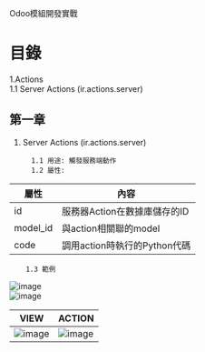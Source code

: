 Odoo模組開發實戰
# 目錄
1.Actions         
    1.1  Server Actions (ir.actions.server)
   
## 第一章 
1. Server Actions (ir.actions.server)
      <br/>
      
         1.1 用途: 觸發服務端動作
         1.2 屬性: 

|  屬性 | 內容 | 
| --------  | -------- | 
| id        | 服務器Action在數據庫儲存的ID |  
| model_id  | 與action相關聯的model |
| code      | 調用action時執行的Python代碼|
        
        1.3 範例       
![image](https://user-images.githubusercontent.com/90267374/133039405-4698cf3d-ffb8-4800-a63b-f21a4b63d729.png)
<br/>
![image](https://user-images.githubusercontent.com/90267374/133039494-deb4ba7b-f7dd-49b6-900d-8d8451f584aa.png)


| VIEW      | ACTION   | 
| --------  | -------- | 
|![image](https://user-images.githubusercontent.com/90267374/133039789-65901def-d147-409d-80be-faaf8ca3ee43.png)| ![image](https://user-images.githubusercontent.com/90267374/133039673-a4f2ac7b-bb57-481d-bc81-b4bc1bbcf521.png)|

